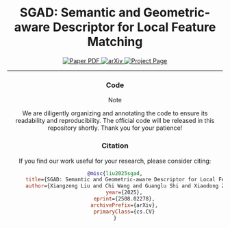 <div align="center">
<h1>SGAD: Semantic and Geometric-aware Descriptor for Local Feature Matching</h1>

<a href="https://arxiv.org/pdf/2508.02278" target="_blank" rel="noopener noreferrer">
  <img src="https://img.shields.io/badge/Paper-PDF-red" alt="Paper PDF">
</a>
<a href="https://arxiv.org/abs/2508.02278" target="_blank" rel="noopener noreferrer">
  <img src="https://img.shields.io/badge/arXiv-2508.02278-b31b1b" alt="arXiv">
</a>
<a href="https://mr-chiwang.github.io/SGAD/" target="_blank" rel="noopener noreferrer">
  <img src="https://img.shields.io/badge/Project_Page-green" alt="Project Page">
</a>

---

### Code
> [!NOTE]
> We are diligently organizing and annotating the code to ensure its readability and reproducibility. The official code will be released in this repository shortly. 
> Thank you for your patience!

### Citation
If you find our work useful for your research, please consider citing:
```bibtex
@misc{liu2025sgad,
      title={SGAD: Semantic and Geometric-aware Descriptor for Local Feature Matching}, 
      author={Xiangzeng Liu and Chi Wang and Guanglu Shi and Xiaodong Zhang and Qiguang Miao and Miao Fan},
      year={2025},
      eprint={2508.02278},
      archivePrefix={arXiv},
      primaryClass={cs.CV}
}
